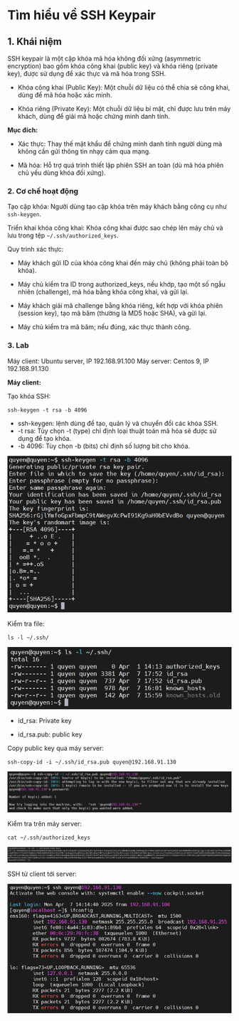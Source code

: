 # Tìm hiểu về SSH Keypair

## 1. Khái niệm 

SSH keypair là một cặp khóa mã hóa không đối xứng (asymmetric encryption) bao gồm khóa công khai (public key) và khóa riêng (private key), được sử dụng để xác thực và mã hóa trong SSH.

- Khóa công khai (Public Key): Một chuỗi dữ liệu có thể chia sẻ công khai, dùng để mã hóa hoặc xác minh.

- Khóa riêng (Private Key): Một chuỗi dữ liệu bí mật, chỉ được lưu trên máy khách, dùng để giải mã hoặc chứng minh danh tính.

**Mục đích:**

- Xác thực: Thay thế mật khẩu để chứng minh danh tính người dùng mà không cần gửi thông tin nhạy cảm qua mạng.

- Mã hóa: Hỗ trợ quá trình thiết lập phiên SSH an toàn (dù mã hóa phiên chủ yếu dùng khóa đối xứng).

### 2. Cơ chế hoạt động

Tạo cặp khóa: Người dùng tạo cặp khóa trên máy khách bằng công cụ như `ssh-keygen`.

Triển khai khóa công khai: Khóa công khai được sao chép lên máy chủ và lưu trong tệp `~/.ssh/authorized_keys`.

Quy trình xác thực:

- Máy khách gửi ID của khóa công khai đến máy chủ (không phải toàn bộ khóa).

- Máy chủ kiểm tra ID trong authorized_keys, nếu khớp, tạo một số ngẫu nhiên (challenge), mã hóa bằng khóa công khai, và gửi lại.

- Máy khách giải mã challenge bằng khóa riêng, kết hợp với khóa phiên (session key), tạo mã băm (thường là MD5 hoặc SHA), và gửi lại.

- Máy chủ kiểm tra mã băm; nếu đúng, xác thực thành công.

### 3. Lab

Máy client: Ubuntu server, IP 192.168.91.100
Máy server: Centos 9, IP 192.168.91.130

**Máy client:**

Tạo khóa SSH:

    ssh-keygen -t rsa -b 4096

- ssh-keygen: lệnh dùng để tạo, quản lý và chuyển đổi các khóa SSH.
- -t rsa: Tùy chọn -t (type) chỉ định loại thuật toán mã hóa sẽ được sử dụng để tạo khóa.
- -b 4096: Tùy chọn -b (bits) chỉ định số lượng bit cho khóa.

![anh23](/QuyenNV/3.SSH/images/anh22.png)

Kiểm tra file:

    ls -l ~/.ssh/

![anh24](/QuyenNV/3.SSH/images/anh23.png)

- id_rsa: Private key

- id_rsa.pub: public key

Copy public key qua máy server:

    ssh-copy-id -i ~/.ssh/id_rsa.pub quyen@192.168.91.130

![anh25](/QuyenNV/3.SSH/images/anh24.png)

Kiểm tra trên máy server:

    cat ~/.ssh/authorized_keys

![anh26](/QuyenNV/3.SSH/images/anh25.png)

SSH từ client tới server: 

![anh27](/QuyenNV/3.SSH/images/anh26.png)